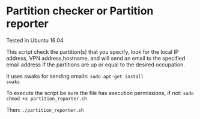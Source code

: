# Partition checker or Partition reporter
Tested in Ubuntu 16.04

This script check the partition(s) that you specify, look for the local IP address, VPN address,hostname, and will send an email to the specified email address if the partitions are up or equal to the desired occupation.

It uses swaks for sending emails:
<code>sudo apt-get install swaks</code>

To execute the script be sure the file has execution permissions, if not:
<code>sudo chmod +x partition_reporter.sh</code>

Then:
<code>./partition_reporter.sh</code>


